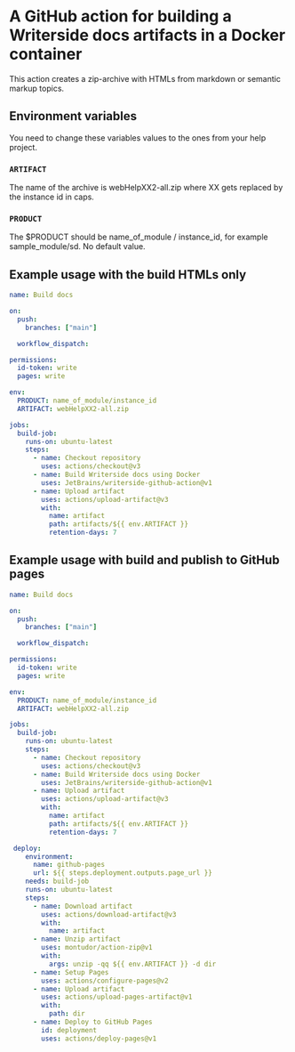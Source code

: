 # A GitHub action for building a Writerside docs artifacts in a Docker container

This action creates a zip-archive with HTMLs from markdown or semantic markup topics.

## Environment variables

You need to change these variables values to the ones from your help project.

### `ARTIFACT`

The name of the archive is webHelpXX2-all.zip where XX gets replaced by the instance id in caps.

### `PRODUCT`

The $PRODUCT should be name_of_module / instance_id, for example sample_module/sd. No default value.

## Example usage with the build HTMLs only

```yml
name: Build docs

on:
  push:
    branches: ["main"]

  workflow_dispatch:

permissions:
  id-token: write
  pages: write

env:
  PRODUCT: name_of_module/instance_id
  ARTIFACT: webHelpXX2-all.zip

jobs:
  build-job:
    runs-on: ubuntu-latest
    steps:
      - name: Checkout repository
        uses: actions/checkout@v3
      - name: Build Writerside docs using Docker
        uses: JetBrains/writerside-github-action@v1
      - name: Upload artifact
        uses: actions/upload-artifact@v3
        with:
          name: artifact
          path: artifacts/${{ env.ARTIFACT }}
          retention-days: 7
```


## Example usage with build and publish to GitHub pages

```yml
name: Build docs

on:
  push:
    branches: ["main"]

  workflow_dispatch:

permissions:
  id-token: write
  pages: write

env:
  PRODUCT: name_of_module/instance_id
  ARTIFACT: webHelpXX2-all.zip

jobs:
  build-job:
    runs-on: ubuntu-latest
    steps:
      - name: Checkout repository
        uses: actions/checkout@v3
      - name: Build Writerside docs using Docker
        uses: JetBrains/writerside-github-action@v1
      - name: Upload artifact
        uses: actions/upload-artifact@v3
        with:
          name: artifact
          path: artifacts/${{ env.ARTIFACT }}
          retention-days: 7

 deploy:
    environment:
      name: github-pages
      url: ${{ steps.deployment.outputs.page_url }}
    needs: build-job
    runs-on: ubuntu-latest
    steps:
      - name: Download artifact
        uses: actions/download-artifact@v3
        with:
          name: artifact
      - name: Unzip artifact
        uses: montudor/action-zip@v1
        with:
          args: unzip -qq ${{ env.ARTIFACT }} -d dir
      - name: Setup Pages
        uses: actions/configure-pages@v2
      - name: Upload artifact
        uses: actions/upload-pages-artifact@v1
        with:
          path: dir
      - name: Deploy to GitHub Pages
        id: deployment
        uses: actions/deploy-pages@v1
```
